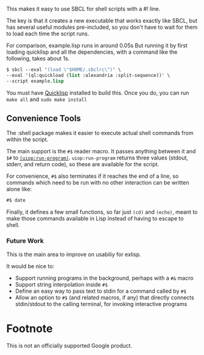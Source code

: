 This makes it easy to use SBCL for shell scripts with a #! line.

The key is that it creates a new executable that works exactly like SBCL, but
has several useful modules pre-included, so you don't have to wait for them to
load each time the script runs.

For comparison, example.lisp runs in around 0.05s But running it by first
loading quicklisp and all the dependencies, with a command like the following,
takes about 1s.

```lisp
$ sbcl --eval "(load \"$HOME/.sbclrc\")" \
--eval '(ql:quickload (list :alexandria :split-sequence))' \
--script example.lisp
```

You must have [Quicklisp](https://www.quicklisp.org/) installed to build this.
Once you do, you can run `make all` and `sudo make install`

## Convenience Tools

The :shell package makes it easier to execute actual shell commands
from within the script.

The main support is the `#$` reader macro. It passes anything between
it and `$#` to
[`(uiop:run-program)`](https://common-lisp.net/project/asdf/uiop.html#UIOP_002fRUN_002dPROGRAM). `uiop:run-program`
returns three values (stdout, stderr, and return code), so these are
available for the script.

For convenience, `#$` also terminates if it reaches the end of a
line, so commands which need to be run with no other interaction can
be written alone like:

```lisp
#$ date
```

Finally, it defines a few small functions, so far just `(cd)` and
`(echo)`, meant to make those commands available in Lisp instead of
having to escape to shell.

### Future Work

This is the main area to improve on usabiliy for exlisp.

It would be nice to:

-  Support running programs in the background, perhaps with a `#&`
   macro
-  Support string interpolation inside `#$`
-  Define an easy way to pass text to stdin for a command called by
   `#$`
-  Allow an option to `#$` (and related macros, if any) that directly
   connects stdin/stdout to the calling terminal, for invoking
   interactive programs

# Footnote

This is not an officially supported Google product.
